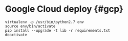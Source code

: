 # Google Cloud deploy {#gcp}

```
virtualenv -p /usr/bin/python2.7 env
source env/bin/activate
pip install --upgrade -t lib -r requirements.txt
deactivate
```
